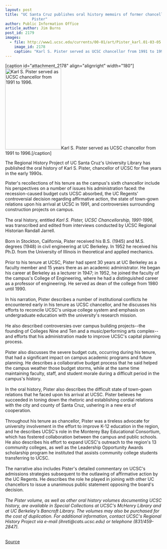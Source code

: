 ```yaml
---
layout: post
title: "UC Santa Cruz publishes oral history memoirs of former chancellor Karl S.
			Pister"
author: Public Information Office
article_author: Jim Burns
post_id: 2179
images:
  - file: http://www1.ucsc.edu/currents/00-01/art/Pister_karl.01-03-05.180.jpg
    image_id: 2178
    caption: "Karl S. Pister served as UCSC chancellor from 1991 to 1996."
---
```


[caption id="attachment_2178" align="alignright" width="180"]<a href="http://dev-ucsc-news.pantheonsite.io/wp-content/uploads/2001/03/Pister_karl.01-03-05.180.jpg"><img class="size-full wp-image-2178" src="http://dev-ucsc-news.pantheonsite.io/wp-content/uploads/2001/03/Pister_karl.01-03-05.180.jpg" alt="Karl S. Pister served as UCSC chancellor from 1991 to 1996." width="180" height="261" /></a>Karl S. Pister served as UCSC chancellor from 1991 to 1996.[/caption]
<p>
  The Regional History Project of UC Santa Cruz's University Library has published the oral history of Karl S. Pister, chancellor of UCSC for five years in the early 1990s.
</p>Pister's recollections of his tenure as the campus's sixth chancellor include his perspectives on a number of issues his administration faced: the recession-caused budget cuts UCSC absorbed, the UC Regents' controversial decision regarding affirmative action, the state of town-gown relations upon his arrival at UCSC in 1991, and controversies surrounding construction projects on campus.<br>
<br>
The oral history, entitled <i>Karl S. Pister, UCSC Chancellorship, 1991-1996,</i> was transcribed and edited from interviews conducted by UCSC Regional Historian Randall Jarrell.<br>
<br>
Born in Stockton, California, Pister received his B.S. (1945) and M.S. degrees (1948) in civil engineering at UC Berkeley. In 1952 he received his Ph.D. from the University of Illinois in theoretical and applied mechanics.<br>
<br>
Prior to his tenure at UCSC, Pister had spent 30 years at UC Berkeley as a faculty member and 15 years there as an academic administrator. He began his career at Berkeley as a lecturer in 1947; in 1952, he joined the faculty of the campus's College of Engineering, where he had a distinguished career as a professor of engineering. He served as dean of the college from 1980 until 1990.<br>
<br>
In his narration, Pister describes a number of institutional conflicts he encountered early in his tenure as UCSC chancellor, and he discusses his efforts to reconcile UCSC's unique college system and emphasis on undergraduate education with the university's research mission.<br>
<br>
He also described controversies over campus building projects--the founding of Colleges Nine and Ten and a music/performing arts complex--and efforts that his administration made to improve UCSC's capital planning process.<br>
<br>
Pister also discusses the severe budget cuts, occurring during his tenure, that had a significant impact on campus academic programs and future planning. He describes a collaborative budget process that he said helped the campus weather those budget storms, while at the same time maintaining faculty, staff, and student morale during a difficult period in the campus's history.<br>
<br>
In the oral history, Pister also describes the difficult state of town-gown relations that he faced upon his arrival at UCSC. Pister believes he succeeded in toning down the rhetoric and establishing cordial relations with the city and county of Santa Cruz, ushering in a new era of cooperation.<br>
<br>
Throughout his tenure as chancellor, Pister was a tireless advocate for university involvement in the effort to improve K-12 education in the region, and he describes UCSC's role in the Monterey Bay Educational Consortium, which has fostered collaboration between the campus and public schools. He also describes his effort to expand UCSC's outreach to the region's 13 community colleges, as well as the Leadership Opportunity Awards scholarship program he instituted that assists community college students transferring to UCSC.<br>
<br>
The narrative also includes Pister's detailed commentary on UCSC's admissions strategies subsequent to the outlawing of affirmative action by the UC Regents. He describes the role he played in joining with other UC chancellors to issue a unanimous public statement opposing the board's decision.<br>
<br>
<i>The Pister volume, as well as other oral history volumes documenting UCSC history, are available in Special Collections at UCSC's McHenry Library and at UC Berkeley's Bancroft Library. The volumes may also be purchased for the cost of duplication. For additional information, contact UCSC's Regional History Project via e-mail (ihreti@cats.ucsc.edu) or telephone (831/459-2847).</i><br>
<br>
<p><a href="http://www1.ucsc.edu/currents/00-01/03-05/pister.html" title="Permalink to pister">Source</a></p>
